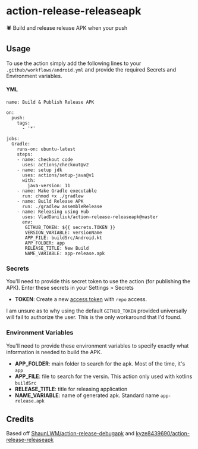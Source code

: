 # action-release-releaseapk

🕷 Build and release release APK when your push

## Usage

To use the action simply add the following lines to your `.github/workflows/android.yml` and provide the required Secrets and Environment variables.

#### YML
```
name: Build & Publish Release APK

on:
  push:
    tags:
      - '*'

jobs:
  Gradle:
    runs-on: ubuntu-latest
    steps:
    - name: checkout code
      uses: actions/checkout@v2
    - name: setup jdk
      uses: actions/setup-java@v1
      with:
        java-version: 11
    - name: Make Gradle executable
      run: chmod +x ./gradlew
    - name: Build Release APK
      run: ./gradlew assembleRelease
    - name: Releasing using Hub
      uses: VladDaniliuk/action-release-releaseapk@master
      env:
       GITHUB_TOKEN: ${{ secrets.TOKEN }}
       VERSION_VARIABLE: versionName
       APP_FILE: buildSrc/Android.kt
       APP_FOLDER: app
       RELEASE_TITLE: New Build
       NAME_VARIABLE: app-release.apk
```

### Secrets

You'll need to provide this secret token to use the action (for publishing the APK). Enter these secrets in your Settings > Secrets

* **TOKEN**: Create a new [access token](https://github.com/settings/tokens) with `repo` access.

I am unsure as to why using the default `GITHUB_TOKEN` provided universally will fail to authorize the user. This is the only workaround that I'd found.

### Environment Variables

You'll need to provide these environment variables to specify exactly what information is needed to build the APK.

* **APP_FOLDER**: main folder to search for the apk. Most of the time, it's `app`
* **APP_FILE**: file to search for the versin. This action only used with kotlins `buildSrc`
* **RELEASE_TITLE**: title for releasing application
* **NAME_VARIABLE**: name of generated apk. Standard name `app-release.apk`

## Credits

Based off [ShaunLWM/action-release-debugapk](https://github.com/ShaunLWM/action-release-debugapk) and [kyze8439690/action-release-releaseapk](https://github.com/kyze8439690/action-release-releaseapk)
